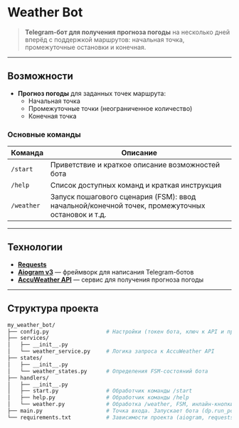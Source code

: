 # Weather Bot

> **Telegram-бот для получения прогноза погоды** на несколько дней вперёд с поддержкой маршрутов: начальная точка, промежуточные остановки и конечная.

---

## Возможности

- **Прогноз погоды** для заданных точек маршрута:
  - Начальная точка
  - Промежуточные точки (неограниченное количество)
  - Конечная точка

### Основные команды
| Команда    | Описание                                                                                     |
|------------|----------------------------------------------------------------------------------------------|
| `/start`   | Приветствие и краткое описание возможностей бота                                             |
| `/help`    | Список доступных команд и краткая инструкция                                                 |
| `/weather` | Запуск пошагового сценария (FSM): ввод начальной/конечной точек, промежуточных остановок и т.д. |

---

## Технологии

- [**Requests**](https://docs.python-requests.org/)
- [**Aiogram v3**](https://docs.aiogram.dev/en/dev-3.x/) — фреймворк для написания Telegram-ботов  
- [**AccuWeather API**](https://developer.accuweather.com/) — сервис для получения прогноза погоды

---

## Структура проекта

```bash
my_weather_bot/
├── config.py                  # Настройки (токен бота, ключ к API и пр.)
├── services/
│   ├── __init__.py
│   └── weather_service.py     # Логика запроса к AccuWeather API
├── states/
│   ├── __init__.py
│   └── weather_states.py      # Определения FSM-состояний бота
├── handlers/
│   ├── __init__.py
│   ├── start.py               # Обработчик команды /start
│   ├── help.py                # Обработчик команды /help
│   └── weather.py             # Обработка /weather, FSM, инлайн-кнопки
├── main.py                    # Точка входа. Запускает бота (dp.run_polling)
└── requirements.txt           # Зависимости проекта (aiogram, requests и т.д.)
